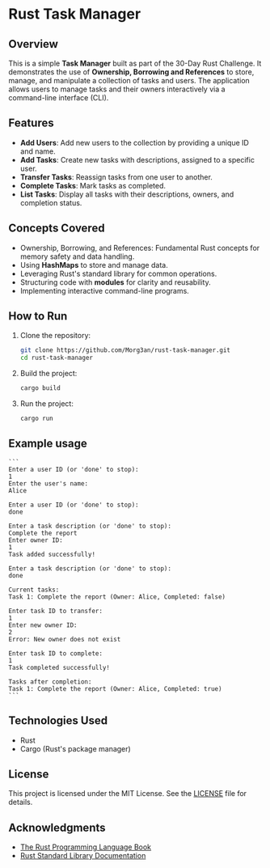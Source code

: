 # Rust Task Manager

## Overview

This is a simple **Task Manager** built as part of the 30-Day Rust Challenge. It demonstrates the use of **Ownership, Borrowing and References** to store, manage, and manipulate a collection of tasks and users. The application allows users to manage tasks and their owners interactively via a command-line interface (CLI).


## Features

- **Add Users**: Add new users to the collection by providing a unique ID and name.
- **Add Tasks**: Create new tasks with descriptions, assigned to a specific user.
- **Transfer Tasks**: Reassign tasks from one user to another.
- **Complete Tasks**: Mark tasks as completed.
- **List Tasks**: Display all tasks with their descriptions, owners, and completion status.

## Concepts Covered

- Ownership, Borrowing, and References: Fundamental Rust concepts for memory safety and data handling.
- Using **HashMaps** to store and manage data.
- Leveraging Rust's standard library for common operations.
- Structuring code with **modules** for clarity and reusability.
- Implementing interactive command-line programs.

## How to Run

1. Clone the repository:
    ```bash
    git clone https://github.com/Morg3an/rust-task-manager.git
    cd rust-task-manager
    ```
2. Build the project:
    ```bash
    cargo build
    ```
3. Run the project:
    ```bash
    cargo run
    ```

## Example usage
    ```
    Enter a user ID (or 'done' to stop):
    1
    Enter the user's name:
    Alice

    Enter a user ID (or 'done' to stop):
    done

    Enter a task description (or 'done' to stop):
    Complete the report
    Enter owner ID:
    1
    Task added successfully!

    Enter a task description (or 'done' to stop):
    done

    Current tasks:
    Task 1: Complete the report (Owner: Alice, Completed: false)

    Enter task ID to transfer:
    1
    Enter new owner ID:
    2
    Error: New owner does not exist

    Enter task ID to complete:
    1
    Task completed successfully!

    Tasks after completion:
    Task 1: Complete the report (Owner: Alice, Completed: true)
    ```

## Technologies Used
- Rust
- Cargo (Rust's package manager)

## License
This project is licensed under the MIT License. See the [LICENSE](LICENSE) file for details.

## Acknowledgments
- [The Rust Programming Language Book](https://doc.rust-lang.org/book/)
- [Rust Standard Library Documentation](https://doc.rust-lang.org/std/)

